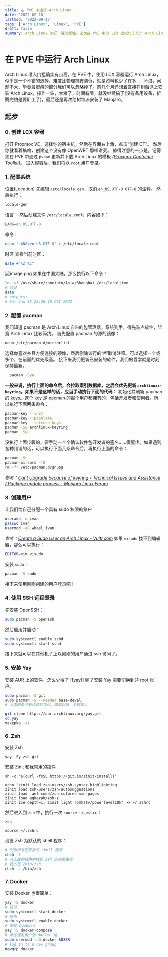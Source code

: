 ```yaml
---
title: 在 PVE 中运行 Arch Linux
date: '2022-02-18'
lastmod: '2022-09-17'
tags: ['Arch Linux', 'Linux', 'PVE']
draft: false
summary: Arch Linux 的好，懂的都懂。这次在 PVE 中的 LCX 虚拟化了几个 Arch Linux 环境，用于跑一些服务和开发环境。本文主要分享了 Arch Linux 的配置步骤，其他方式入教的同志也可参考本文配置。
---
```


# 在 PVE 中运行 Arch Linux

Arch Linux 准入门槛确实有点高，在 PVE 中，使用 LCX 容器运行 Arch Linux，似乎是一个不错的选择，难度比物理机安装低，就是资料也少了许多……不过，问题不大，毕竟最蛋疼的部分我们可以忽略掉了。前几个月还想着直接在树莓派上安装 Arch Linux，操作一波，太难了，时间有限，就没继续搞了(没有备用设备，折腾完怕是要旷工了)，最后还是再次给树每派安装了 Manjaro。

## 起步

### 0. 创建 LCX 容器

打开 Proxmox VE，选择你的宿主机，然后在界面右上角，点击“创建 CT”。
然后你就看着搞咯，创建这个没有像 OpenWRT 那样讲究。
值得注意的一点是，记得先在 PVE 中通过 `pveam` 更新并下载 Arch Linux 的模板 _([Proxmox Container Toolkit](https://pve.proxmox.com/pve-docs/chapter-pct.html#pct_container_images))_。
进入容器后，我们将以 `root` 用户登录。

### 1. 配置系统

位置(Location)
先编辑 `/etc/locale.gen`，取消 `en_US.UTF-8 UTF-8` 的注释。
然后执行：

```bash
locale-gen
```

语言：
然后创建文件 `/etc/locale.conf`，内容如下：

```ini
LANG=en_US.UTF-8
```

命令：

```zsh
echo 'LANG=en_US.UTF-8' > /etc/locale.conf
```

时区
查看当前时区：

```zsh
date +"%Z %z"
```

![image.png](https://notes.ivanli.cc/assets/image_1651218347929_0.png)
如果在中国大陆，那么执行以下命令：

```bash
ln -sf /usr/share/zoneinfo/Asia/Shanghai /etc/localtime
# 验证
date
# outputs:
# Sat Jan 15 23:26:18 CST 2022
```

### 2. 配置 pacman

我们知道 pacman 是 Arch Linux 自带的包管理器，系统到手，得先装点软件，毕竟 Arch Linux 比较简约。
首先配置 pacman 的源的镜像：

```bash
nano /etc/pacman.d/mirrorlist
```

选择你喜欢并且方便连接的镜像，然后删除该行的“#”取消注释。可以选择一个或多个，在前面的优先级高。
接下来我们更新已安装的软件，我们的哲学就是时刻保持最新。

```bash
  pacman -Syu
```

**一般来说，执行上面的命令后，会拉取索引数据库，之后会优先更新 `archlinuxx-keyring`。如果不是这样的话，应当手动执行下面的代码：**
初始化并刷新 pacman 的 keys。这个 key 是 pacman 的每个用户都拥有的，包括开发者和使用者。所以执行下面两条命令：

```bash
pacman-key --init
pacman-key --populate
pacman-key --refresh-keys
pacman -Sy archlinux-keyring
pacman -Syu
```

没执行上面步骤的，要手动一个个确认软件包开发者的签名……很蛋疼。如果遇到各种错误的话，可以执行下面几条命令后，再执行上面的命令：

```bash
pacman -Sc
pacman-mirrors -f0
rm -fr /etc/pacman.d/gnupg
```

_参考：[Cant Upgrade because of keyring - Technical Issues and Assistance / Package update process - Manjaro Linux Forum](https://archived.forum.manjaro.org/t/cant-upgrade-because-of-keyring/106893/10)_

### 3. 创建用户

让我们给自己分配一个具有 sudo 权限的账户

```zsh
useradd -m ivan
passwd ivan
usermod -aG wheel ivan
```

_参考：[Create a Sudo User on Arch Linux - Vultr.com](https://www.vultr.com/docs/create-a-sudo-user-on-arch-linux?__cf_chl_captcha_tk__=zPG_V_axFV3IH5lhY2j_1ChaaZgIcdPe_eYDPUOSouY-1642259505-0-gaNycGzNCZE)_
如果 `visudo` 找不到编辑器，那么可以执行：

```zsh
EDITOR=vim visudo
```

安装 `sudo`：

```bash
pacman -S sudo
```

接下来使用刚刚创建的用户登录吧！

### 4. 使用 SSH 远程登录

先安装 OpenSSH：

```bash
sudo pacman -S openssh
```

然后启用并启动：

```bash
sudo systemctl enable sshd
sudo systemctl start sshd
```

接下来就可以在其他机子上以刚刚的用户通过 ssh 访问了。

### 5. 安装 Yay

安装 AUR 上的软件，怎么少得了 [[yay]] 呢？安装 Yay 需要切换到非 root 账户。

```bash
sudo pacman -S git
sudo pacman -S --needed base-devel
# 上面的命令有选装的项目，简单起见，全都装上

git clone https://aur.archlinux.org/yay.git
cd yay
makepkg -si
```

### 6. Zsh

安装 Zsh

```shell
yay -Sy zsh-git
```

安装 Zinit 和我常用的插件

```shell
sh -c "$(curl -fsSL https://git.io/zinit-install)"

echo 'zinit load zsh-users/zsh-syntax-highlighting
zinit load zsh-users/zsh-autosuggestions
zinit load  ael-code/zsh-colored-man-pages
zinit load agkozak/zsh-z
zinit ice depth=1; zinit light romkatv/powerlevel10k' >> ~/.zshrc
```

然后进入到 `zsh` 中，执行一次 `source ~/.zshrc`：

```shell
zsh

source ~/.zshrc
```

设置 Zsh 为默认的 shell 程序：

```bash
# 列出所有已安装的 shell 程序
chsh -l
# 从上面的结果中找到 zsh 的完整路径
# 我的是 /bin/zsh
chsh -s /bin/zsh
```

### 7. Docker

安装 Docker 也很简单：

```bash
yay -S docker
# 启动
sudo systemctl start docker
# 启用
sudo systemctl enable docker
# 安装 Compose
yay -S docker-compose
# 添加当前用户到 docker 组
sudo usermod -aG docker $USER
# log in to a new group
newgrp docker
```
